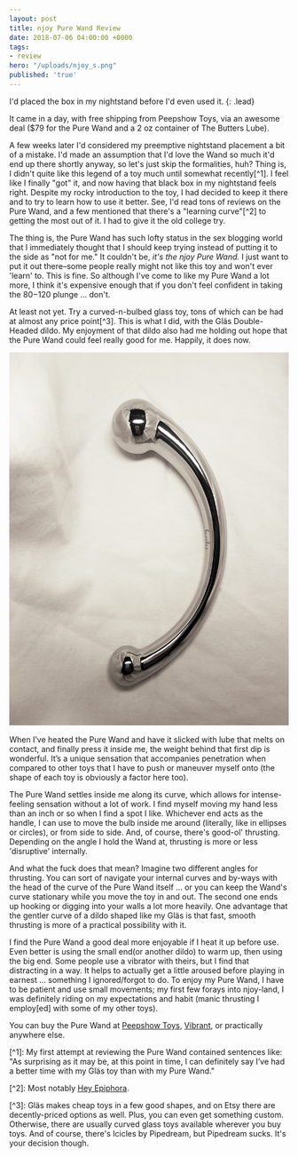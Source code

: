 ```yaml
---
layout: post
title: njoy Pure Wand Review
date: 2018-07-06 04:00:00 +0000
tags:
- review
hero: "/uploads/njoy_s.png"
published: 'true'
---
```

I'd placed the box in my nightstand before I'd even used it.
{: .lead}

It came in a day, with free shipping from Peepshow Toys, via an awesome deal ($79 for the Pure Wand and a 2 oz container of The Butters Lube). <!--break-->

A few weeks later I'd considered my preemptive nightstand placement a bit of a mistake. I'd made an assumption that I'd love the Wand so much it'd end up there shortly anyway, so let's just skip the formalities, huh? Thing is, I didn't quite like this legend of a toy much until somewhat recently\[^1\]. I feel like I finally "got" it, and now having that black box in my nightstand feels right. Despite my rocky introduction to the toy, I had decided to keep it there and to try to learn how to use it better. See, I'd read tons of reviews on the Pure Wand, and a few mentioned that there's a "learning curve"\[^2\] to getting the most out of it. I had to give it the old college try.

The thing is, the Pure Wand has such lofty status in the sex blogging world that I immediately thought that I should keep trying instead of putting it to the side as "not for me." It couldn't be, _it's the njoy Pure Wand._ I just want to put it out there–some people really might not like this toy and won't ever 'learn' to. This is fine. So although I've come to like my Pure Wand a lot more, I think it's expensive enough that if you don't feel confident in taking the $80-$120 plunge ... don't.

At least not yet. Try a curved-n-bulbed glass toy, tons of which can be had at almost any price point\[^3\]. This is what I did, with the Gläs Double-Headed dildo. My enjoyment of that dildo also had me holding out hope that the Pure Wand could feel really good for me. Happily, it does now.

![](/uploads/njoy_h.png)

When I’ve heated the Pure Wand and have it slicked with lube that melts on contact, and finally press it inside me, the weight behind that first dip is wonderful. It’s a unique sensation that accompanies penetration when compared to other toys that I have to push or maneuver myself onto (the shape of each toy is obviously a factor here too).

The Pure Wand settles inside me along its curve, which allows for intense-feeling sensation without a lot of work. I find myself moving my hand less than an inch or so when I find a spot I like. Whichever end acts as the handle, I can use to move the bulb inside me around (literally, like in ellipses or circles), or from side to side. And, of course, there's good-ol' thrusting. Depending on the angle I hold the Wand at, thrusting is more or less 'disruptive' internally.

And what the fuck does that mean? Imagine two different angles for thrusting. You can sort of navigate your internal curves and by-ways with the head of the curve of the Pure Wand itself ... or you can keep the Wand's curve stationary while you move the toy in and out. The second one ends up hooking or digging into your walls a lot more heavily. One advantage that the gentler curve of a dildo shaped like my Gläs is that fast, smooth thrusting is more of a practical possibility with it.

I find the Pure Wand a good deal more enjoyable if I heat it up before use. Even better is using the small end(or another dildo) to warm up, then using the big end. Some people use a vibrator with theirs, but I find that distracting in a way. It helps to actually get a little aroused before playing in earnest ... something I ignored/forgot to do. To enjoy my Pure Wand, I have to be patient and use small movements; my first few forays into njoy-land, I was definitely riding on my expectations and habit (manic thrusting I employ\[ed\] with some of my other toys).

You can buy the Pure Wand at [Peepshow Toys](http://www.peepshowtoys.com#oid=91554_4244), [Vibrant](https://www.bevibrant.com/products/njoy-pure-wand-dildo?rfsn=1509055.df2dc&utm_source=refersion&utm_medium=affiliate&utm_campaign=1509055.df2dc), or practically anywhere else.

\[^1\]: My first attempt at reviewing the Pure Wand contained sentences like: "As surprising as it may be, at this point in time, I can definitely say I’ve had a better time with my Gläs toy than with my Pure Wand."


\[^2\]: Most notably [Hey Epiphora](https://heyepiphora.com/2010/07/my-love-the-pure-wand-plus-a-few-tips).


\[^3\]: Gläs makes cheap toys in a few good shapes, and on Etsy there are decently-priced options as well. Plus, you can even get something custom. Otherwise, there are usually curved glass toys available wherever you buy toys. And of course, there's Icicles by Pipedream, but Pipedream sucks. It's your decision though.